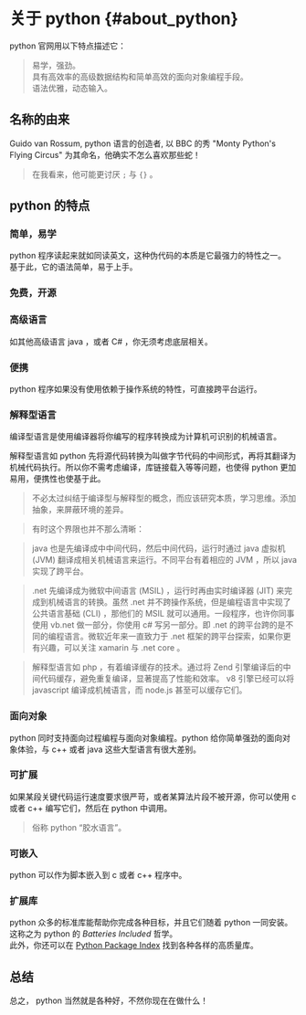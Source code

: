 # 关于 python {#about_python}

python 官网用以下特点描述它：
> 易学，强劲。  
> 具有高效率的高级数据结构和简单高效的面向对象编程手段。  
> 语法优雅，动态输入。

## 名称的由来

Guido van Rossum, python 语言的创造者, 以 BBC 的秀 "Monty Python's Flying Circus" 为其命名，他确实不怎么喜欢那些蛇！

> 在我看来，他可能更讨厌 `;` 与 `{}` 。

## python 的特点

### 简单，易学

python 程序读起来就如同读英文，这种伪代码的本质是它最强力的特性之一。  
基于此，它的语法简单，易于上手。

### 免费，开源

### 高级语言

如其他高级语言 java ，或者 C# ，你无须考虑底层相关。

### 便携

python 程序如果没有使用依赖于操作系统的特性，可直接跨平台运行。

### 解释型语言

编译型语言是使用编译器将你编写的程序转换成为计算机可识别的机械语言。

解释型语言如 python 先将源代码转换为叫做字节代码的中间形式，再将其翻译为机械代码执行。所以你不需考虑编译，库链接载入等等问题，也使得 python 更加易用，便携性也使基于此。

> 不必太过纠结于编译型与解释型的概念，而应该研究本质，学习思维。添加抽象，来屏蔽环境的差异。  

> 有时这个界限也并不那么清晰：  

> java 也是先编译成中中间代码，然后中间代码，运行时通过 java 虚拟机 (JVM) 翻译成相关机械语言来运行。不同平台有着相应的 JVM ，所以 java 实现了跨平台。  

> .net 先编译成为微软中间语言 (MSIL) ，运行时再由实时编译器 (JIT) 来完成到机械语言的转换。虽然 .net 并不跨操作系统，但是编程语言中实现了公共语言基础 (CLI) ，那他们的 MSIL 就可以通用。一段程序，也许你同事使用 vb.net 做一部分，你使用 c# 写另一部分。即 .net 的跨平台跨的是不同的编程语言。微软近年来一直致力于 .net 框架的跨平台探索，如果你更有兴趣，可以关注 xamarin 与 .net core 。

> 解释型语言如 php ，有着编译缓存的技术。通过将 Zend 引擎编译后的中间代码缓存，避免重复编译，显著提高了性能和效率。 v8 引擎已经可以将 javascript 编译成机械语言，而 node.js 甚至可以缓存它们。

### 面向对象

python 同时支持面向过程编程与面向对象编程。python 给你简单强劲的面向对象体验，与 c++ 或者 java 这些大型语言有很大差别。

### 可扩展

如果某段关键代码运行速度要求很严苛，或者某算法片段不被开源，你可以使用 c 或者 c++ 编写它们，然后在 python 中调用。

> 俗称 python “胶水语言”。

### 可嵌入

python 可以作为脚本嵌入到 c 或者 c++ 程序中。

### 扩展库

python 众多的标准库能帮助你完成各种目标，并且它们随着 python 一同安装。 这称之为 python 的 _Batteries Included_ 哲学。  
此外，你还可以在 [Python Package Index](http://pypi.python.org/pypi) 找到各种各样的高质量库。

## 总结

总之， python 当然就是各种好，不然你现在在做什么！
